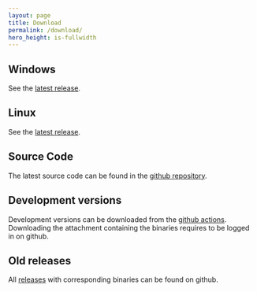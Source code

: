 ```yaml
---
layout: page
title: Download
permalink: /download/
hero_height: is-fullwidth
---
```

## Windows
See the [latest release](https://github.com/ianfab/Fairy-Stockfish/releases/latest).

## Linux
See the [latest release](https://github.com/ianfab/Fairy-Stockfish/releases/latest).

## Source Code
The latest source code can be found in the [github repository](https://github.com/ianfab/Fairy-Stockfish).

## Development versions
Development versions can be downloaded from the [github actions](https://github.com/ianfab/Fairy-Stockfish/actions/workflows/release.yml). Downloading the attachment containing the binaries requires to be logged in on github.

## Old releases
All [releases](https://github.com/ianfab/Fairy-Stockfish/releases) with corresponding binaries can be found on github.